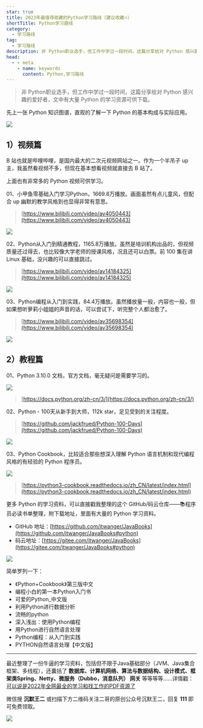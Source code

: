 ```yaml
---
star: true
title: 2023年最值得收藏的Python学习路线（建议收藏🔥）
shortTitle: Python学习路线
category:
  - 学习路线
tag:
  - 学习路线
description: 非 Python职业选手，但工作中学过一段时间，这篇分享给对 Python 感兴趣的爱好者，文中有大量 Python 的学习资源可供下载。
head:
  - - meta
    - name: keywords
      content: Python,学习路线
---
```


>非 Python职业选手，但工作中学过一段时间，这篇分享给对 Python 感兴趣的爱好者，文中有大量 Python 的学习资源可供下载。

先上一张 Python 知识图谱，直观的了解一下 Python 的基本构成与实际应用。

![](https://cdn.tobebetterjavaer.com/tobebetterjavaer/images/xuexiluxian/python-1.png)


## **1）视频篇**

B 站也就是哔哩哔哩，是国内最大的二次元视频网站之一。作为一个半吊子 up 主，我虽然看视频不多，但现在基本想看视频就直接去 B 站了。

上面也有非常多的 Python 视频可供学习。

01、小甲鱼零基础入门学习Python，1669.8万播放。画面虽然有点儿童风，但配合 up 幽默的教学风格到也显得非常有意思。

>[https://www.bilibili.com/video/av4050443](https://www.bilibili.com/video/av4050443)


![](https://cdn.tobebetterjavaer.com/tobebetterjavaer/images/xuexiluxian/python-2.png)

02、Python从入门到精通教程，1165.8万播放。虽然是培训机构出品的，但视频质量还过得去，也比较像大学老师的授课风格，况且还可以白票。前 100 集在讲 Linux 基础，没兴趣的可以直接跳过。

>[https://www.bilibili.com/video/av14184325](https://www.bilibili.com/video/av14184325)

![](https://cdn.tobebetterjavaer.com/tobebetterjavaer/images/xuexiluxian/python-3.png)

03、Python编程从入门到实践，84.4万播放。虽然播放量一般，内容也一般，但如果想听萝莉小姐姐的声音的话，可以尝试下，听完整个人都治愈了。

>[https://www.bilibili.com/video/av35698354](https://www.bilibili.com/video/av35698354)

![](https://cdn.tobebetterjavaer.com/tobebetterjavaer/images/xuexiluxian/python-4.png)

## **2）教程篇**

01、Python 3.10.0 文档，官方文档，毫无疑问是需要学习的。


![](https://cdn.tobebetterjavaer.com/tobebetterjavaer/images/xuexiluxian/python-5.png)

>[https://docs.python.org/zh-cn/3/](https://docs.python.org/zh-cn/3/)

02、Python - 100天从新手到大师，112k star，足见受到的关注程度。

>[https://github.com/jackfrued/Python-100-Days](https://github.com/jackfrued/Python-100-Days)

![](https://cdn.tobebetterjavaer.com/tobebetterjavaer/images/xuexiluxian/python-6.png)


03、Python Cookbook，比较适合那些想深入理解 Python 语言机制和现代编程风格的有经验的 Python 程序员。

![](https://cdn.tobebetterjavaer.com/tobebetterjavaer/images/xuexiluxian/python-7.png)

>[https://python3-cookbook.readthedocs.io/zh_CN/latest/index.html](https://python3-cookbook.readthedocs.io/zh_CN/latest/index.html)


更多 Python 的学习资料，可以直接戳我整理的这个 GitHub/码云仓库——📚程序员必读书单整理，附下载地址，里面有大量的 Python 学习资料。

- GitHub 地址：[https://github.com/itwanger/JavaBooks](https://github.com/itwanger/JavaBooks#python)
- 码云地址：[https://gitee.com/itwanger/JavaBooks](https://gitee.com/itwanger/JavaBooks#python)


![](https://cdn.tobebetterjavaer.com/tobebetterjavaer/images/xuexiluxian/python-books.jpg)

简单罗列一下：

- 《Python+Cookbook》第三版中文
- 编程小白的第一本Python入门书
- 可爱的Python_中文版
- 利用Python进行数据分析
- 流畅的python
- 深入浅出：使用Python编程
- 用Python进行自然语言处理
- Python编程：从入门到实践
- PYTHON自然语言处理【中文版】


---------

最近整理了一份牛逼的学习资料，包括但不限于Java基础部分（JVM、Java集合框架、多线程），还囊括了 **数据库、计算机网络、算法与数据结构、设计模式、框架类Spring、Netty、微服务（Dubbo，消息队列） 网关** 等等等等……详情戳：[可以说是2022年全网最全的学习和找工作的PDF资源了](https://tobebetterjavaer.com/pdf/programmer-111.html)

微信搜 **沉默王二** 或扫描下方二维码关注二哥的原创公众号沉默王二，回复 **111** 即可免费领取。


![](https://cdn.tobebetterjavaer.com/tobebetterjavaer/images/gongzhonghao.png)
